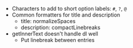 - Characters to add to short option labels: `#`, `?`, `@`
- Common formatters for title and description
  - title: normalizeSpaces
  - description: compactLinebreaks
- getInnerText doesn't handle dl well
  - Put linebreak between entries
